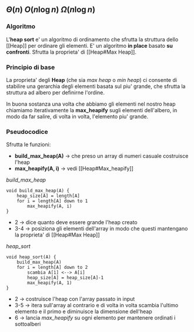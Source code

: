 $\Theta\left(n\right)$
$O\left(n\log n\right)$
$\Omega\left(n\log n\right)$ 
---
### Algoritmo
L'**heap sort** e' un algoritmo di ordinamento che sfrutta la struttura dello [[Heap]] per ordinare gli elementi. E' un algoritmo **in place** basato **su confronti**. Sfrutta la proprieta' di [[Heap#Max Heap]].

### Principio di base
La proprieta' degli **Heap** (che sia *max heap* o *min heap*) ci consente di stabilire una gerarchia degli elementi basata sul piu' grande, che sfrutta la struttura ad albero per definirne l'ordine.

In buona sostanza una volta che abbiamo gli elementi nel nostro heap chiamiamo iterativamente la **max_heapify** sugli elementi dell'albero, in modo da far salire, di volta in volta, l'elemento piu' grande.

### Pseudocodice
Sfrutta le funzioni:
- **build_max_heap(A)** -> che preso un array di numeri casuale costruisce l'heap
- **max_heapify(A, i)** -> vedi [[Heap#Max_heapify]]

*build_max_heap*
```
void build_max_heap(A) {
	heap_size[A] = length[A]
	for i = length[A] down to 1
		max_heapify(A, i)
}
```
- 2 -> dice quanto deve essere grande l'heap creato
- 3-4 -> posiziona gli elementi dell'array in modo che questi mantengano la proprieta' di [[Heap#Max Heap]]

*heap_sort*
```
void heap_sort(A) {
	build_max_heap(A)
	for i = length[A] down to 2 
		scambia A[1] <--> A[i]
		heap_size[A] = heap_size[A]-1
		max_heapify(A, 1)
}
```
- 2 -> costruisce l'heap con l'array passato in input
- 3-5 -> itera sull'array al contrario e di volta in volta scambia l'ultimo elemento e il primo e diminuisce la dimensione dell'heap
- 6 -> lancia *max_heapify* su ogni elemento per mantenere ordinati i sottoalberi
